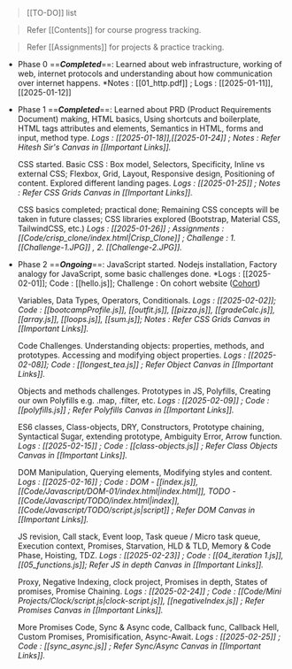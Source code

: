 >[[TO-DO]] list

>Refer [[Contents]] for course progress tracking.

>Refer [[Assignments]] for projects & practice tracking.

- Phase 0 ==***Completed***==: 
	Learned about web infrastructure, working of web, internet protocols and understanding about how communication over internet happens. *Notes : [[01_http.pdf]] ; Logs : [[2025-01-11]], [[2025-01-12]]

- Phase 1 ==***Completed***==: 
	Learned about PRD (Product Requirements Document) making, HTML basics, Using shortcuts and boilerplate, HTML tags attributes and elements, Semantics in HTML, forms and input, method type. *Logs : [[2025-01-18]],[[2025-01-24]]  ; Notes : Refer Hitesh Sir's Canvas in [[Important Links]].*
	
	CSS started. Basic CSS : Box model, Selectors, Specificity, Inline vs external CSS; Flexbox, Grid, Layout, Responsive design, Positioning of content. Explored different landing pages. *Logs : [[2025-01-25]] ; Notes : Refer CSS Grids Canvas in [[Important Links]].* 
	
	CSS basics completed; practical done; Remaining CSS concepts will be taken in future classes; CSS libraries explored (Bootstrap, Material CSS, TailwindCSS, etc.) *Logs : [[2025-01-26]] ; Assignments :[[Code/crisp_clone/index.html|Crisp_Clone]] ; Challenge : 1. [[Challenge-1.JPG]] , 2. [[Challenge-2.JPG]].*

- Phase 2 ==***Ongoing***==:
	JavaScript started. Nodejs installation, Factory analogy for JavaScript,
	some basic challenges done. *Logs : [[2025-02-01]]; Code : [[hello.js]];
	Challenge : On cohort website ([Cohort](https://courses.chaicode.com/learn/batch/Web-Dev-Cohort))
	
	Variables, Data Types, Operators, Conditionals. *Logs : [[2025-02-02]]; 
	Code : [[bootcampProfile.js]], [[outfit.js]], [[pizza.js]], [[gradeCalc.js]], [[array.js]], [[loops.js]], [[sum.js]]; Notes : Refer CSS Grids Canvas in [[Important Links]].*  
	
	Code Challenges. Understanding objects: properties, methods, and prototypes. Accessing and modifying object properties. *Logs : [[2025-02-08]]; Code : [[longest_tea.js]] ; Refer Object Canvas in [[Important Links]].*
	
	Objects and methods challenges. Prototypes in JS, Polyfills, Creating our own Polyfills e.g. .map, .filter, etc. *Logs : [[2025-02-09]] ; 
	Code : [[polyfills.js]] ; Refer Polyfills Canvas in [[Important Links]].*
	
	ES6 classes, Class-objects, DRY, Constructors, Prototype chaining, Syntactical Sugar, extending prototype, Ambiguity Error, Arrow function.
	*Logs : [[2025-02-15]] ; Code : [[class-objects.js]] ; Refer Class Objects Canvas in [[Important Links]].*
	
	DOM Manipulation, Querying elements, Modifying styles and content. *Logs : [[2025-02-16]] ; Code : DOM - [[index.js]], [[Code/Javascript/DOM-01/index.html|index.html]], TODO - [[Code/Javascript/TODO/index.html|index]], [[Code/Javascript/TODO/script.js|script]] ; Refer DOM Canvas in [[Important Links]].*
	
	JS revision, Call stack, Event loop, Task queue / Micro task queue, Execution context, Promises, Starvation, HLD & TLD, Memory & Code Phase, Hoisting, TDZ. *Logs : [[2025-02-23]] ; Code :  [[04_iteration 1.js]], [[05_functions.js]]; Refer JS in depth Canvas in [[Important Links]].*
	
	Proxy, Negative Indexing, clock project, Promises in depth, States of promises, Promise Chaining. *Logs : [[2025-02-24]] ; Code : [[Code/Mini Projects/Clock/script.js|clock-script.js]],  [[negativeIndex.js]] ; Refer Promises Canvas in [[Important Links]].*
	
	More Promises Code, Sync & Async code, Callback func, Callback Hell, Custom Promises, Promisification, Async-Await. *Logs : [[2025-02-25]] ; Code : [[sync_async.js]] ; Refer Sync/Async Canvas in [[Important Links]].*
	